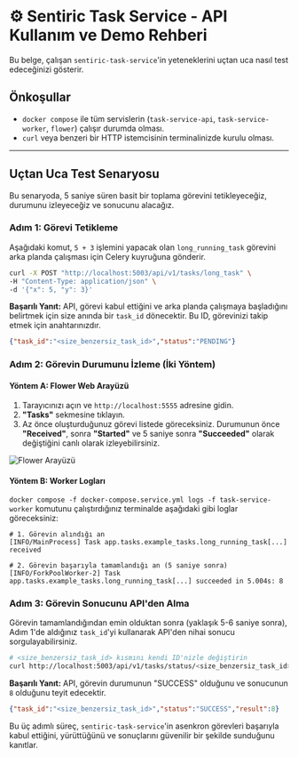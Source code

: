 # ⚙️ Sentiric Task Service - API Kullanım ve Demo Rehberi

Bu belge, çalışan `sentiric-task-service`'in yeteneklerini uçtan uca nasıl test edeceğinizi gösterir.

## Önkoşullar

*   `docker compose` ile tüm servislerin (`task-service-api`, `task-service-worker`, `flower`) çalışır durumda olması.
*   `curl` veya benzeri bir HTTP istemcisinin terminalinizde kurulu olması.

---

## Uçtan Uca Test Senaryosu

Bu senaryoda, 5 saniye süren basit bir toplama görevini tetikleyeceğiz, durumunu izleyeceğiz ve sonucunu alacağız.

### Adım 1: Görevi Tetikleme

Aşağıdaki komut, `5 + 3` işlemini yapacak olan `long_running_task` görevini arka planda çalışması için Celery kuyruğuna gönderir.

```bash
curl -X POST "http://localhost:5003/api/v1/tasks/long_task" \
-H "Content-Type: application/json" \
-d '{"x": 5, "y": 3}'
```

**Başarılı Yanıt:**
API, görevi kabul ettiğini ve arka planda çalışmaya başladığını belirtmek için size anında bir `task_id` dönecektir. Bu ID, görevinizi takip etmek için anahtarınızdır.

```json
{"task_id":"<size_benzersiz_task_id>","status":"PENDING"}
```

### Adım 2: Görevin Durumunu İzleme (İki Yöntem)

#### Yöntem A: Flower Web Arayüzü

1.  Tarayıcınızı açın ve `http://localhost:5555` adresine gidin.
2.  **"Tasks"** sekmesine tıklayın.
3.  Az önce oluşturduğunuz görevi listede göreceksiniz. Durumunun önce **"Received"**, sonra **"Started"** ve 5 saniye sonra **"Succeeded"** olarak değiştiğini canlı olarak izleyebilirsiniz.

![Flower Arayüzü](https://docs.celeryq.dev/en/stable/_images/flower-tasks.png)

#### Yöntem B: Worker Logları

`docker compose -f docker-compose.service.yml logs -f task-service-worker` komutunu çalıştırdığınız terminalde aşağıdaki gibi loglar göreceksiniz:

```
# 1. Görevin alındığı an
[INFO/MainProcess] Task app.tasks.example_tasks.long_running_task[...] received

# 2. Görevin başarıyla tamamlandığı an (5 saniye sonra)
[INFO/ForkPoolWorker-2] Task app.tasks.example_tasks.long_running_task[...] succeeded in 5.004s: 8
```

### Adım 3: Görevin Sonucunu API'den Alma

Görevin tamamlandığından emin olduktan sonra (yaklaşık 5-6 saniye sonra), Adım 1'de aldığınız `task_id`'yi kullanarak API'den nihai sonucu sorgulayabilirsiniz.

```bash
# <size_benzersiz_task_id> kısmını kendi ID'nizle değiştirin
curl http://localhost:5003/api/v1/tasks/status/<size_benzersiz_task_id>
```

**Başarılı Yanıt:**
API, görevin durumunun "SUCCESS" olduğunu ve sonucunun `8` olduğunu teyit edecektir.

```json
{"task_id":"<size_benzersiz_task_id>","status":"SUCCESS","result":8}
```

Bu üç adımlı süreç, `sentiric-task-service`'in asenkron görevleri başarıyla kabul ettiğini, yürüttüğünü ve sonuçlarını güvenilir bir şekilde sunduğunu kanıtlar.
